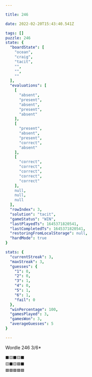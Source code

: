 ```yaml
---

title: 246

date: 2022-02-20T15:43:40.541Z

tags: []
puzzle: 246
state: {
  "boardState": [
    "ocean",
    "craig",
    "tacit",
    "",
    "",
    ""
  ],
  "evaluations": [
    [
      "absent",
      "present",
      "absent",
      "present",
      "absent"
    ],
    [
      "present",
      "absent",
      "present",
      "correct",
      "absent"
    ],
    [
      "correct",
      "correct",
      "correct",
      "correct",
      "correct"
    ],
    null,
    null,
    null
  ],
  "rowIndex": 3,
  "solution": "tacit",
  "gameStatus": "WIN",
  "lastPlayedTs": 1645371820541,
  "lastCompletedTs": 1645371820541,
  "restoringFromLocalStorage": null,
  "hardMode": true
}

stats: {
  "currentStreak": 3,
  "maxStreak": 3,
  "guesses": {
    "1": 0,
    "2": 0,
    "3": 1,
    "4": 0,
    "5": 1,
    "6": 1,
    "fail": 0
  },
  "winPercentage": 100,
  "gamesPlayed": 3,
  "gamesWon": 3,
  "averageGuesses": 5
}

---
```


Wordle 246 3/6*

<!-- more -->

```
⬛🟨⬛🟨⬛
🟨⬛🟨🟩⬛
🟩🟩🟩🟩🟩
```
